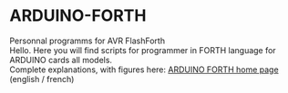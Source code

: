 # ARDUINO-FORTH
Personnal programms for AVR FlashForth<br/>
Hello. Here you will find scripts for programmer in FORTH language for ARDUINO cards all models.<br/>
Complete explanations, with figures here: <a href="http://arduino-forth.com/"/>ARDUINO FORTH home page</a> (english / french)

